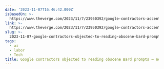 ```yaml
---
date: '2023-11-07T16:46:42.000Z'
isBasedOn: >-
  https://www.theverge.com/2023/11/7/23950392/google-contractors-accenture-obscene-bard-prompts-unionizing
link: >-
  https://www.theverge.com/2023/11/7/23950392/google-contractors-accenture-obscene-bard-prompts-unionizing
slug: >-
  2023-11-07-google-contractors-objected-to-reading-obscene-bard-prompts-now-theyre-u
tags:
  - ai
  - labor
  - Tech
title: Google contractors objected to reading obscene Bard prompts — now they’re u
---
```


